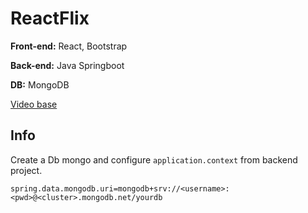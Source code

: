 # ReactFlix

**Front-end:** React, Bootstrap

**Back-end:** Java Springboot

**DB:** MongoDB

 [Video base](https://www.youtube.com/watch?v=5PdEmeopJVQ)

## Info

Create a Db mongo and configure `application.context` from backend project.
```
spring.data.mongodb.uri=mongodb+srv://<username>:<pwd>@<cluster>.mongodb.net/yourdb
```